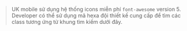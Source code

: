 > UK mobile sử dụng hệ thống icons miễn phí `font-awesome` version 5. Developer có thể sử dụng mã hexa đội thiết kế cung cấp để tìm các class tương ứng từ khung tìm kiếm dưới đây.